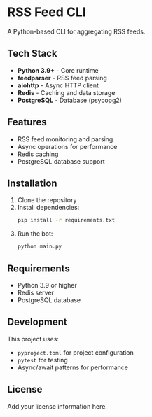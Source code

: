 ﻿# RSS Feed CLI

A Python-based CLI for aggregating RSS feeds.

## Tech Stack

- **Python 3.9+** - Core runtime
- **feedparser** - RSS feed parsing
- **aiohttp** - Async HTTP client
- **Redis** - Caching and data storage
- **PostgreSQL** - Database (psycopg2)

## Features

- RSS feed monitoring and parsing
- Async operations for performance
- Redis caching
- PostgreSQL database support

## Installation

1. Clone the repository
2. Install dependencies:
   ```bash
   pip install -r requirements.txt
   ```
3. Run the bot:
   ```bash
   python main.py
   ```

## Requirements

- Python 3.9 or higher
- Redis server
- PostgreSQL database

## Development

This project uses:
- `pyproject.toml` for project configuration
- `pytest` for testing
- Async/await patterns for performance

## License

Add your license information here.
